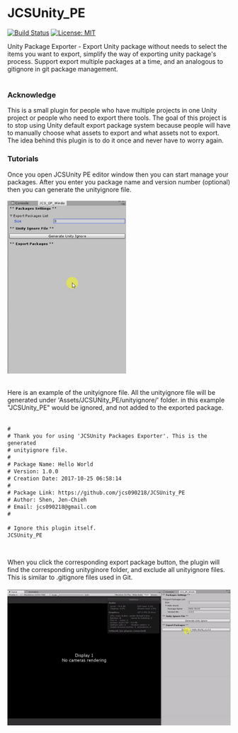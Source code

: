 # JCSUnity_PE #

[![Build Status](https://travis-ci.com/jcs090218/JCSUnity_PE.svg?branch=master)](https://travis-ci.com/jcs090218/JCSUnity_PE)
[![License: MIT](https://img.shields.io/badge/License-MIT-yellow.svg)](https://opensource.org/licenses/MIT)

Unity Package Exporter - Export Unity package without needs to select the items 
you want to export, simplify the way of exporting unity package's process. 
Support export multiple packages at a time, and an analogous to gitignore in 
git package management.<br/><br/>

### Acknowledge ###

This is a small plugin for people who have multiple projects in one 
Unity project or people who need to export there tools. The goal of this project is to stop using 
Unity default export package system because people will have to 
manually choose what assets to export and what assets not to export. 
The idea behind this plugin is to do it once and never have to 
worry again.

### Tutorials ###

Once you open JCSUnity PE editor window then you can start manage
your packages. After you enter you package name and version number
(optional) then you can generate the unityignore file. <br/><br/>
<img src="./screen_shot/package-manage.gif" width="268" height="390"/>
<br/><br/>

Here is an example of the unityignore file. All the unityignore file 
will be generated under 'Assets/JCSUNity_PE/unityignore/' folder. 
in this example "JCSUnity_PE" would be ignored, and not added to 
the exported package.
<br/><br/>
```
# 
# Thank you for using 'JCSUnity Packages Exporter'. This is the generated 
# unityignore file.
# 
# Package Name: Hello World
# Version: 1.0.0
# Creation Date: 2017-10-25 06:58:14 
# 
# Package Link: https://github.com/jcs090218/JCSUnity_PE
# Author: Shen, Jen-Chieh
# Email: jcs090218@gmail.com
# 

# Ignore this plugin itself.
JCSUnity_PE

```
<br/>

When you click the corresponding export package button, the plugin 
will find the corresponding unityginore folder, and exclude all 
unityignore files. This is similar to .gitignore files used in Git.
<br/><br/>
<img src="./screen_shot/export-package.gif"/>
<br/><br/>
